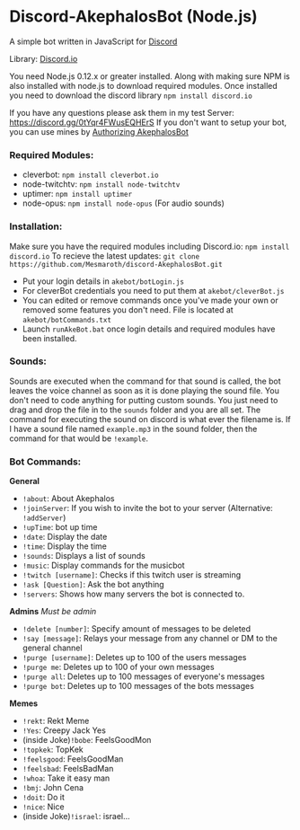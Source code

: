 # Discord-AkephalosBot (Node.js)
A simple bot written in JavaScript for [Discord](http://www.discord.gg)

Library: [Discord.io](https://github.com/izy521/discord.io)

You need Node.js 0.12.x or greater installed. Along with making sure NPM is also installed with node.js to download required modules. Once installed you need to download the discord library `npm install discord.io`

If you have any questions please ask them in my test Server: https://discord.gg/0tYqr4FWusEQHErS
If you don't want to setup your bot, you can use mines by [Authorizing AkephalosBot](https://discordapp.com/oauth2/authorize?&client_id=158451686627737600&scope=bot)


### Required Modules:
 - cleverbot: `npm install cleverbot.io`
 - node-twitchtv: `npm install node-twitchtv`
 - uptimer: `npm install uptimer`
 - node-opus: `npm install node-opus` (For audio sounds)


### Installation:
 Make sure you have the required modules including Discord.io: `npm install discord.io` 
 To recieve the latest updates: 
 `git clone https://github.com/Mesmaroth/discord-AkephalosBot.git`
 
 - Put your login details in `akebot/botLogin.js`
 - For cleverBot credentials you need to put them at `akebot/cleverBot.js`
 - You can edited or remove commands once you've made your own or removed some features you don't need. File is located at `akebot/botCommands.txt`
 - Launch `runAkeBot.bat` once login details and required modules have been installed.
 
### Sounds:
Sounds are executed when the command for that sound is called, the bot leaves the voice channel as soon as it is done playing the sound file.
You don't need to code anything for putting custom sounds. You just need to drag and drop the file in to the `sounds` folder and you are all set. The command for executing the sound on discord is what ever the filename is. If I have a sound file named `example.mp3` in the sound folder, then the command for that would be `!example`.

### Bot Commands: 
 **General**
  - `!about`: About Akephalos
  - `!joinServer`: If you wish to invite the bot to your server (Alternative: `!addServer`)
  - `!upTime`: bot up time
  - `!date`: Display the date
  - `!time`: Display the time
  - `!sounds`: Displays a list of sounds
  - `!music`: Display commands for the musicbot
  - `!twitch [username]`: Checks if this twitch user is streaming
  - `!ask [Question]`: Ask the bot anything
  - `!servers`: Shows how many servers the bot is connected to.

 **Admins** *Must be admin*
  - `!delete [number]`: Specify amount of messages to be deleted
  - `!say [message]`: Relays your message from any channel or DM to the general channel
  - `!purge [username]`: Deletes up to 100 of the users messages
  - `!purge me`: Deletes up to 100 of your own messages
  - `!purge all`: Deletes up to 100 messages of everyone's messages
  - `!purge bot`: Deletes up to 100 messages of the bots messages


 **Memes**
  - `!rekt`: Rekt Meme
  - `!Yes`: Creepy Jack Yes
  - (inside Joke)`!bobe`: FeelsGoodMon
  - `!topkek`: TopKek
  - `!feelsgood`: FeelsGoodMan
  - `!feelsbad`: FeelsBadMan
  - `!whoa`: Take it easy man
  - `!bmj`: John Cena
  - `!doit`: Do it
  - `!nice`: Nice
  - (inside Joke)`!israel`: israel...

